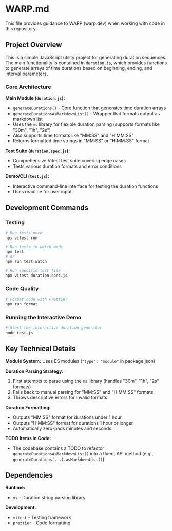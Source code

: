 # WARP.md

This file provides guidance to WARP (warp.dev) when working with code in this repository.

## Project Overview

This is a simple JavaScript utility project for generating duration sequences. The main functionality is contained in `duration.js`, which provides functions to generate arrays of time durations based on beginning, ending, and interval parameters.

### Core Architecture

**Main Module (`duration.js`):**
- `generateDurations()` - Core function that generates time duration arrays
- `generateDurationsAsMarkdownList()` - Wrapper that formats output as markdown list
- Uses the `ms` library for flexible duration parsing (supports formats like "30m", "1h", "2s")
- Also supports time formats like "MM:SS" and "H:MM:SS"
- Returns formatted time strings in "MM:SS" or "H:MM:SS" format

**Test Suite (`duration.spec.js`):**
- Comprehensive Vitest test suite covering edge cases
- Tests various duration formats and error conditions

**Demo/CLI (`test.js`):**
- Interactive command-line interface for testing the duration functions
- Uses readline for user input

## Development Commands

### Testing
```bash
# Run tests once
npx vitest run

# Run tests in watch mode
npm test
# or
npm run test:watch

# Run specific test file
npx vitest duration.spec.js
```

### Code Quality
```bash
# Format code with Prettier
npm run format
```

### Running the Interactive Demo
```bash
# Start the interactive duration generator
node test.js
```

## Key Technical Details

**Module System:** Uses ES modules (`"type": "module"` in package.json)

**Duration Parsing Strategy:**
1. First attempts to parse using the `ms` library (handles "30m", "1h", "2s" formats)
2. Falls back to manual parsing for "MM:SS" and "H:MM:SS" formats
3. Throws descriptive errors for invalid formats

**Duration Formatting:**
- Outputs "MM:SS" format for durations under 1 hour
- Outputs "H:MM:SS" format for durations 1 hour or longer
- Automatically zero-pads minutes and seconds

**TODO Items in Code:**
- The codebase contains a TODO to refactor `generateDurationsAsMarkdownList()` into a fluent API method (e.g., `generateDurations(...).asMarkdownList()`)

## Dependencies

**Runtime:**
- `ms` - Duration string parsing library

**Development:**
- `vitest` - Testing framework
- `prettier` - Code formatting
